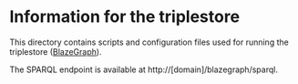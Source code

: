 # Information for the triplestore

This directory contains scripts and configuration files used for running the triplestore ([BlazeGraph](https://www.blazegraph.com/)).

The SPARQL endpoint is available at http://[domain]/blazegraph/sparql.